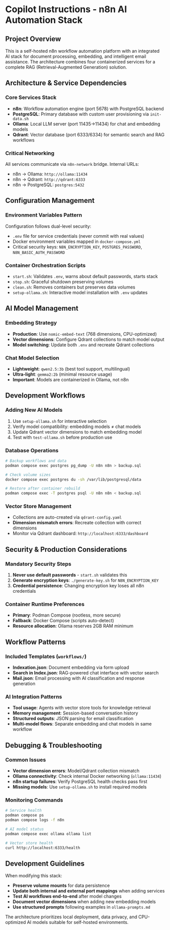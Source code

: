 # Copilot Instructions - n8n AI Automation Stack

## Project Overview

This is a self-hosted n8n workflow automation platform with an integrated AI stack for document processing, embedding, and intelligent email assistance. The architecture combines four containerized services for a complete RAG (Retrieval-Augmented Generation) solution.

## Architecture & Service Dependencies

### Core Services Stack
- **n8n**: Workflow automation engine (port 5678) with PostgreSQL backend
- **PostgreSQL**: Primary database with custom user provisioning via `init-data.sh`
- **Ollama**: Local LLM server (port 11435→11434) for chat and embedding models
- **Qdrant**: Vector database (port 6333/6334) for semantic search and RAG workflows

### Critical Networking
All services communicate via `n8n-network` bridge. Internal URLs:
- n8n → Ollama: `http://ollama:11434`
- n8n → Qdrant: `http://qdrant:6333`
- n8n → PostgreSQL: `postgres:5432`

## Configuration Management

### Environment Variables Pattern
Configuration follows dual-level security:
- `.env` file for service credentials (never commit with real values)
- Docker environment variables mapped in `docker-compose.yml`
- Critical security keys: `N8N_ENCRYPTION_KEY`, `POSTGRES_PASSWORD`, `N8N_BASIC_AUTH_PASSWORD`

### Container Orchestration Scripts
- `start.sh`: Validates `.env`, warns about default passwords, starts stack
- `stop.sh`: Graceful shutdown preserving volumes
- `clean.sh`: Removes containers but preserves data volumes
- `setup-ollama.sh`: Interactive model installation with `.env` updates

## AI Model Management

### Embedding Strategy
- **Production**: Use `nomic-embed-text` (768 dimensions, CPU-optimized)
- **Vector dimensions**: Configure Qdrant collections to match model output
- **Model switching**: Update both `.env` and recreate Qdrant collections

### Chat Model Selection
- **Lightweight**: `qwen2.5:3b` (best tool support, multilingual)
- **Ultra-light**: `gemma2:2b` (minimal resource usage)
- **Important**: Models are containerized in Ollama, not n8n

## Development Workflows

### Adding New AI Models
1. Use `setup-ollama.sh` for interactive selection
2. Verify model compatibility: embedding models ≠ chat models
3. Update Qdrant vector dimensions to match embedding model
4. Test with `test-ollama.sh` before production use

### Database Operations
```bash
# Backup workflows and data
podman compose exec postgres pg_dump -U n8n n8n > backup.sql

# Check volume sizes
docker compose exec postgres du -sh /var/lib/postgresql/data

# Restore after container rebuild
podman compose exec -T postgres psql -U n8n n8n < backup.sql
```

### Vector Store Management
- Collections are auto-created via `qdrant-config.yaml`
- **Dimension mismatch errors**: Recreate collection with correct dimensions
- Monitor via Qdrant dashboard: `http://localhost:6333/dashboard`

## Security & Production Considerations

### Mandatory Security Steps
1. **Never use default passwords** - `start.sh` validates this
2. **Generate encryption keys**: `./generate-key.sh` for `N8N_ENCRYPTION_KEY`
3. **Credential persistence**: Changing encryption key loses all n8n credentials

### Container Runtime Preferences
- **Primary**: Podman Compose (rootless, more secure)
- **Fallback**: Docker Compose (scripts auto-detect)
- **Resource allocation**: Ollama reserves 2GB RAM minimum

## Workflow Patterns

### Included Templates (`workflows/`)
- **Indexation.json**: Document embedding via form upload
- **Search in Index.json**: RAG-powered chat interface with vector search
- **Mail.json**: Email processing with AI classification and response generation

### AI Integration Patterns
- **Tool usage**: Agents with vector store tools for knowledge retrieval
- **Memory management**: Session-based conversation history
- **Structured outputs**: JSON parsing for email classification
- **Multi-model flows**: Separate embedding and chat models in same workflow

## Debugging & Troubleshooting

### Common Issues
- **Vector dimension errors**: Model/Qdrant collection mismatch
- **Ollama connectivity**: Check internal Docker networking (`ollama:11434`)
- **n8n startup failures**: Verify PostgreSQL health checks pass first
- **Missing models**: Use `setup-ollama.sh` to install required models

### Monitoring Commands
```bash
# Service health
podman compose ps
podman compose logs -f n8n

# AI model status
podman compose exec ollama ollama list

# Vector store health
curl http://localhost:6333/health
```

## Development Guidelines

When modifying this stack:
- **Preserve volume mounts** for data persistence
- **Update both internal and external port mappings** when adding services
- **Test AI workflows end-to-end** after model changes
- **Document vector dimensions** when adding new embedding models
- **Use structured prompts** following examples in `ollama-prompts.md`

The architecture prioritizes local deployment, data privacy, and CPU-optimized AI models suitable for self-hosted environments.
